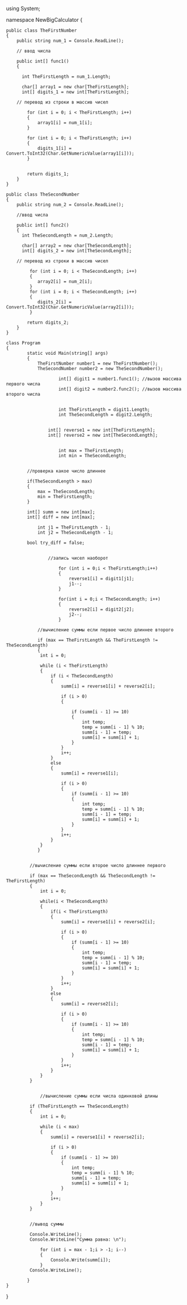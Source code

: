 using System;

namespace NewBigCalculator
{

    public class TheFirstNumber
    {
        public string num_1 = Console.ReadLine();

        // ввод числа

        public int[] func1()
        {
          
          int TheFirstLength = num_1.Length;

          char[] array1 = new char[TheFirstLength];
          int[] digits_1 = new int[TheFirstLength];

        // перевод из строки в массив чисел

            for (int i = 0; i < TheFirstLength; i++)
            {
                array1[i] = num_1[i];
            }

            for (int i = 0; i < TheFirstLength; i++)
            {
                digits_1[i] = Convert.ToInt32(Char.GetNumericValue(array1[i]));
            }


            return digits_1;
        }
    }

    public class TheSecondNumber
    {
        public string num_2 = Console.ReadLine();
        
        //ввод числа

        public int[] func2() 
        {         
          int TheSecondLength = num_2.Length;

          char[] array2 = new char[TheSecondLength];
          int[] digits_2 = new int[TheSecondLength];

        // перевод из строки в массив чисел

             for (int i = 0; i < TheSecondLength; i++)
             {
                array2[i] = num_2[i];
             }
             for (int i = 0; i < TheSecondLength; i++)
             {
                digits_2[i] = Convert.ToInt32(Char.GetNumericValue(array2[i]));
             }

            return digits_2;
        }
    }

    class Program
    {
            static void Main(string[] args)
            {           
                TheFirstNumber number1 = new TheFirstNumber();                           
                TheSecondNumber number2 = new TheSecondNumber();
                
                        int[] digit1 = number1.func1(); //вызов массива первого числа
                        int[] digit2 = number2.func2(); //вызов массива второго числа


                        int TheFirstLength = digit1.Length;
                        int TheSecondLength = digit2.Length;

             
                    int[] reverse1 = new int[TheFirstLength];
                    int[] reverse2 = new int[TheSecondLength];


                        int max = TheFirstLength;
                        int min = TheSecondLength;


            //проверка какое число длиннее

            if(TheSecondLength > max)
            {
                max = TheSecondLength;
                min = TheFirstLength;
            }

            int[] summ = new int[max];
            int[] diff = new int[max];

                int j1 = TheFirstLength - 1;
                int j2 = TheSecondLength - 1;

            bool try_diff = false;


                    //запись чисел наоборот

                        for (int i = 0;i < TheFirstLength;i++)
                        {               
                            reverse1[i] = digit1[j1];
                            j1--;
                        }

                        for(int i = 0;i < TheSecondLength; i++)
                        {
                            reverse2[i] = digit2[j2];
                            j2--;
                        }                      

                //вычисление суммы если первое число длиннее второго

                if (max == TheFirstLength && TheFirstLength != TheSecondLength)
                {
                 int i = 0;

                 while (i < TheFirstLength)
                 {
                     if (i < TheSecondLength)
                     {
                         summ[i] = reverse1[i] + reverse2[i];

                         if (i > 0)
                         {

                             if (summ[i - 1] >= 10)
                             {
                                 int temp;
                                 temp = summ[i - 1] % 10;
                                 summ[i - 1] = temp;
                                 summ[i] = summ[i] + 1;
                             }
                         }
                         i++;
                     }
                     else
                     {
                         summ[i] = reverse1[i];

                         if (i > 0)
                         {
                             if (summ[i - 1] >= 10)
                             {
                                 int temp;
                                 temp = summ[i - 1] % 10;
                                 summ[i - 1] = temp;
                                 summ[i] = summ[i] + 1;
                             }
                         }
                         i++;
                     }
                 }
                }


             //вычисление суммы если второе число длиннее первого

             if (max == TheSecondLength && TheSecondLength != TheFirstLength)
             {
                 int i = 0;

                 while(i < TheSecondLength)
                 {
                     if(i < TheFirstLength)
                     {
                         summ[i] = reverse1[i] + reverse2[i];

                         if (i > 0)
                         {
                             if (summ[i - 1] >= 10)
                             {
                                 int temp;
                                 temp = summ[i - 1] % 10;
                                 summ[i - 1] = temp;
                                 summ[i] = summ[i] + 1;
                             }                            
                         }
                         i++;
                     }
                     else
                     {
                         summ[i] = reverse2[i];

                         if (i > 0)
                         {
                             if (summ[i - 1] >= 10)
                             {
                                 int temp;
                                 temp = summ[i - 1] % 10;
                                 summ[i - 1] = temp;
                                 summ[i] = summ[i] + 1;
                             }
                         }
                         i++;
                     }
                 }
             }


                 //вычисление суммы если числа одинковой длины

             if (TheFirstLength == TheSecondLength)
             {
                 int i = 0;

                 while (i < max)
                 {
                     summ[i] = reverse1[i] + reverse2[i];

                     if (i > 0)
                     {
                         if (summ[i - 1] >= 10)
                         {
                             int temp;
                             temp = summ[i - 1] % 10;
                             summ[i - 1] = temp;
                             summ[i] = summ[i] + 1;
                         }
                     }
                     i++;
                 }
             }


             //вывод суммы

             Console.WriteLine();
             Console.WriteLine("Сумма равна: \n");

                 for (int i = max - 1;i > -1; i--)
                 {
                     Console.Write(summ[i]);
                 }
             Console.WriteLine();
                                                               
            }
    }
}
